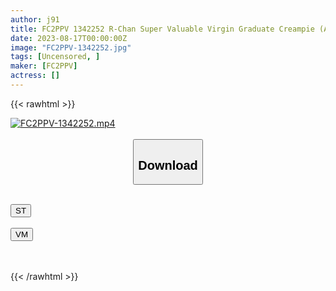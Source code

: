 ```yaml
---
author: j91
title: FC2PPV 1342252 R-Chan Super Valuable Virgin Graduate Creampie (Almost) + Oral Ejaculation With Blowjob [cen]
date: 2023-08-17T00:00:00Z
image: "FC2PPV-1342252.jpg"
tags: [Uncensored, ]
maker: [FC2PPV]
actress: []
---
```



{{< rawhtml >}}

<div class="video" data-videoid="k38Yyr2OAWSOKGW">
    <a href="javascript:;">
        <img src="https://my.j91.asia/posts/FC2PPV-1342252/FC2PPV-1342252.jpg" width="WIDTH" height="HEIGHT" alt="FC2PPV-1342252.mp4" loading="lazy">
    </a>
</div>

<script type="text/javascript" src="https://j91.asia/asset/on-demand-st.js"></script>

<br>
  <link rel="stylesheet" href="https://j91.asia/asset/bs5.css">
  
  <center>
  <button class="btn btn-primary" type="button" data-bs-toggle="collapse" data-bs-target=".multi-collapse" aria-expanded="false" aria-controls="multiCollapseExample1 multiCollapseExample2"><h2>Download</h2></button></center>
</p>
<div class="row">
  <div class="col">
    <div class="collapse multi-collapse" id="multiCollapseExample1">
      <div class="card card-body">
	      	      <br>
<div class="buttons">  
<a href="https://streamtape.to/v/k38Yyr2OAWSOKGW"><button class="btn-hover color-3"><i class="fa fa-download"></i> ST</button></a></div>
    </div>
  </div>
</div>
  <div class="col">
    <div class="collapse multi-collapse" id="multiCollapseExample2">
      <div class="card card-body">
	      <br>
<div class="buttons">
    <a href="https://vidmoly.to/u6b59iv2egz8.html"><button class="btn-hover color-9"><i class="fa fa-download"></i> VM</button></a></div>
<br><br>
      </div>
    </div>
  </div>
</div>

{{< /rawhtml >}}